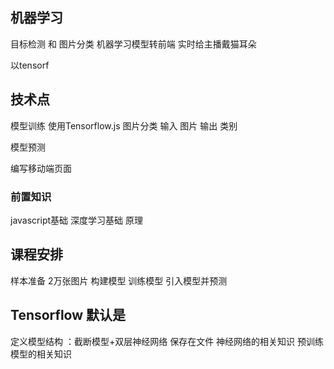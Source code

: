 ## 机器学习 
目标检测 和 图片分类 
机器学习模型转前端 
实时给主播戴猫耳朵

以tensorf    
## 技术点

模型训练 使用Tensorflow.js 图片分类
输入 图片 
输出 类别

模型预测

编写移动端页面

### 前置知识
javascript基础
深度学习基础 原理

## 课程安排

样本准备 2万张图片
构建模型 
训练模型
引入模型并预测

## Tensorflow  默认是 

定义模型结构 ：截断模型+双层神经网络
保存在文件
神经网络的相关知识
预训练模型的相关知识
